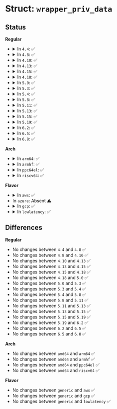 # Struct: <code>wrapper_priv_data</code>

## Status
<b>Regular</b>
<ul>
<li>
<details>
<summary>In <code>4.4</code>: ✅</summary>

```c
struct wrapper_priv_data {
    struct dwc2_hsotg *hsotg;
};
```
</details>
</li>
<li>
<details>
<summary>In <code>4.8</code>: ✅</summary>

```c
struct wrapper_priv_data {
    struct dwc2_hsotg *hsotg;
};
```
</details>
</li>
<li>
<details>
<summary>In <code>4.10</code>: ✅</summary>

```c
struct wrapper_priv_data {
    struct dwc2_hsotg *hsotg;
};
```
</details>
</li>
<li>
<details>
<summary>In <code>4.13</code>: ✅</summary>

```c
struct wrapper_priv_data {
    struct dwc2_hsotg *hsotg;
};
```
</details>
</li>
<li>
<details>
<summary>In <code>4.15</code>: ✅</summary>

```c
struct wrapper_priv_data {
    struct dwc2_hsotg *hsotg;
};
```
</details>
</li>
<li>
<details>
<summary>In <code>4.18</code>: ✅</summary>

```c
struct wrapper_priv_data {
    struct dwc2_hsotg *hsotg;
};
```
</details>
</li>
<li>
<details>
<summary>In <code>5.0</code>: ✅</summary>

```c
struct wrapper_priv_data {
    struct dwc2_hsotg *hsotg;
};
```
</details>
</li>
<li>
<details>
<summary>In <code>5.3</code>: ✅</summary>

```c
struct wrapper_priv_data {
    struct dwc2_hsotg *hsotg;
};
```
</details>
</li>
<li>
<details>
<summary>In <code>5.4</code>: ✅</summary>

```c
struct wrapper_priv_data {
    struct dwc2_hsotg *hsotg;
};
```
</details>
</li>
<li>
<details>
<summary>In <code>5.8</code>: ✅</summary>

```c
struct wrapper_priv_data {
    struct dwc2_hsotg *hsotg;
};
```
</details>
</li>
<li>
<details>
<summary>In <code>5.11</code>: ✅</summary>

```c
struct wrapper_priv_data {
    struct dwc2_hsotg *hsotg;
};
```
</details>
</li>
<li>
<details>
<summary>In <code>5.13</code>: ✅</summary>

```c
struct wrapper_priv_data {
    struct dwc2_hsotg *hsotg;
};
```
</details>
</li>
<li>
<details>
<summary>In <code>5.15</code>: ✅</summary>

```c
struct wrapper_priv_data {
    struct dwc2_hsotg *hsotg;
};
```
</details>
</li>
<li>
<details>
<summary>In <code>5.19</code>: ✅</summary>

```c
struct wrapper_priv_data {
    struct dwc2_hsotg *hsotg;
};
```
</details>
</li>
<li>
<details>
<summary>In <code>6.2</code>: ✅</summary>

```c
struct wrapper_priv_data {
    struct dwc2_hsotg *hsotg;
};
```
</details>
</li>
<li>
<details>
<summary>In <code>6.5</code>: ✅</summary>

```c
struct wrapper_priv_data {
    struct dwc2_hsotg *hsotg;
};
```
</details>
</li>
<li>
<details>
<summary>In <code>6.8</code>: ✅</summary>

```c
struct wrapper_priv_data {
    struct dwc2_hsotg *hsotg;
};
```
</details>
</li>
</ul>
<b>Arch</b>
<ul>
<li>
<details>
<summary>In <code>arm64</code>: ✅</summary>

```c
struct wrapper_priv_data {
    struct dwc2_hsotg *hsotg;
};
```
</details>
</li>
<li>
<details>
<summary>In <code>armhf</code>: ✅</summary>

```c
struct wrapper_priv_data {
    struct dwc2_hsotg *hsotg;
};
```
</details>
</li>
<li>
<details>
<summary>In <code>ppc64el</code>: ✅</summary>

```c
struct wrapper_priv_data {
    struct dwc2_hsotg *hsotg;
};
```
</details>
</li>
<li>
<details>
<summary>In <code>riscv64</code>: ✅</summary>

```c
struct wrapper_priv_data {
    struct dwc2_hsotg *hsotg;
};
```
</details>
</li>
</ul>
<b>Flavor</b>
<ul>
<li>
<details>
<summary>In <code>aws</code>: ✅</summary>

```c
struct wrapper_priv_data {
    struct dwc2_hsotg *hsotg;
};
```
</details>
</li>
<li>
In <code>azure</code>: Absent ⚠️
</li>
<li>
<details>
<summary>In <code>gcp</code>: ✅</summary>

```c
struct wrapper_priv_data {
    struct dwc2_hsotg *hsotg;
};
```
</details>
</li>
<li>
<details>
<summary>In <code>lowlatency</code>: ✅</summary>

```c
struct wrapper_priv_data {
    struct dwc2_hsotg *hsotg;
};
```
</details>
</li>
</ul>

## Differences
<b>Regular</b>
<ul>
<li>
No changes between <code>4.4</code> and <code>4.8</code> ✅
</li>
<li>
No changes between <code>4.8</code> and <code>4.10</code> ✅
</li>
<li>
No changes between <code>4.10</code> and <code>4.13</code> ✅
</li>
<li>
No changes between <code>4.13</code> and <code>4.15</code> ✅
</li>
<li>
No changes between <code>4.15</code> and <code>4.18</code> ✅
</li>
<li>
No changes between <code>4.18</code> and <code>5.0</code> ✅
</li>
<li>
No changes between <code>5.0</code> and <code>5.3</code> ✅
</li>
<li>
No changes between <code>5.3</code> and <code>5.4</code> ✅
</li>
<li>
No changes between <code>5.4</code> and <code>5.8</code> ✅
</li>
<li>
No changes between <code>5.8</code> and <code>5.11</code> ✅
</li>
<li>
No changes between <code>5.11</code> and <code>5.13</code> ✅
</li>
<li>
No changes between <code>5.13</code> and <code>5.15</code> ✅
</li>
<li>
No changes between <code>5.15</code> and <code>5.19</code> ✅
</li>
<li>
No changes between <code>5.19</code> and <code>6.2</code> ✅
</li>
<li>
No changes between <code>6.2</code> and <code>6.5</code> ✅
</li>
<li>
No changes between <code>6.5</code> and <code>6.8</code> ✅
</li>
</ul>
<b>Arch</b>
<ul>
<li>
No changes between <code>amd64</code> and <code>arm64</code> ✅
</li>
<li>
No changes between <code>amd64</code> and <code>armhf</code> ✅
</li>
<li>
No changes between <code>amd64</code> and <code>ppc64el</code> ✅
</li>
<li>
No changes between <code>amd64</code> and <code>riscv64</code> ✅
</li>
</ul>
<b>Flavor</b>
<ul>
<li>
No changes between <code>generic</code> and <code>aws</code> ✅
</li>
<li>
No changes between <code>generic</code> and <code>gcp</code> ✅
</li>
<li>
No changes between <code>generic</code> and <code>lowlatency</code> ✅
</li>
</ul>
